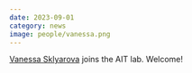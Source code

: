 ```yaml
---
date: 2023-09-01
category: news
image: people/vanessa.png
---
```


[Vanessa Sklyarova](/people/vanessasklyarova) joins the AIT lab. Welcome!

